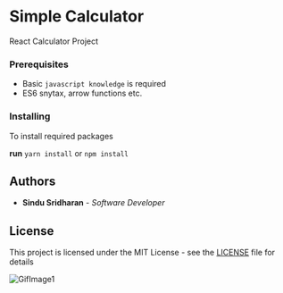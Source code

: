 
# Simple Calculator

React Calculator Project

### Prerequisites

- Basic `javascript knowledge` is required
- ES6 snytax, arrow functions etc.

### Installing

To install required packages 

**run** `yarn install` or `npm install`

## Authors

* **Sindu Sridharan** - *Software Developer* 

## License

This project is licensed under the MIT License - see the [LICENSE](LICENSE) file for details


![GifImage1](ezgif-7-970bf96a4876.gif)
